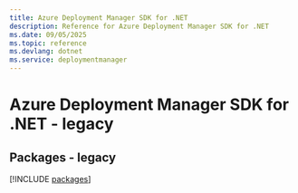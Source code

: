 ```yaml
---
title: Azure Deployment Manager SDK for .NET
description: Reference for Azure Deployment Manager SDK for .NET
ms.date: 09/05/2025
ms.topic: reference
ms.devlang: dotnet
ms.service: deploymentmanager
---
```

# Azure Deployment Manager SDK for .NET - legacy
## Packages - legacy
[!INCLUDE [packages](deployment-manager-index.md)]